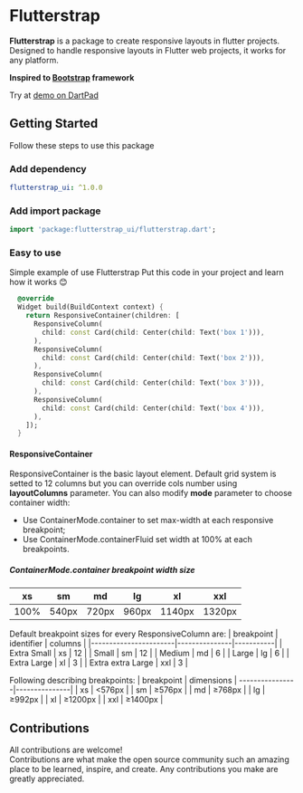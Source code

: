 
# Flutterstrap

**Flutterstrap** is a package to create responsive layouts in flutter projects.
Designed to handle responsive layouts in Flutter web projects, it works for any platform.

**Inspired to [Bootstrap](https://getbootstrap.com) framework**

Try at [demo on DartPad](https://dartpad.dev/?id=adc568d0883ec002c51c25945649391a)

## Getting Started
Follow these steps to use this package

### Add dependency

```yaml  
flutterstrap_ui: ^1.0.0  
```  

### Add import package

```dart  
import 'package:flutterstrap_ui/flutterstrap.dart';  
```  

### Easy to use
Simple example of use Flutterstrap
Put this code in your project and learn how it works 😊

```dart  
  @override
  Widget build(BuildContext context) {
    return ResponsiveContainer(children: [
      ResponsiveColumn(
        child: const Card(child: Center(child: Text('box 1'))),
      ),
      ResponsiveColumn(
        child: const Card(child: Center(child: Text('box 2'))),
      ),
      ResponsiveColumn(
        child: const Card(child: Center(child: Text('box 3'))),
      ),
      ResponsiveColumn(
        child: const Card(child: Center(child: Text('box 4'))),
      ),
    ]);
  }
```  

#### ResponsiveContainer
ResponsiveContainer is the basic layout element.
Default grid system is setted to 12 columns but you can override cols number using **layoutColumns** parameter.
You can also modify **mode** parameter to choose container width:
* Use ContainerMode.container to set max-width at each responsive breakpoint;
* Use ContainerMode.containerFluid set width at 100% at each breakpoints.

##### ContainerMode.container  breakpoint width size
|	xs 		 |	sm		  |	md		   |	lg		    |	xl		    |	xxl			|
|-----------|-----------|-----------|-----------|-----------|-------------|		
|	100% 	|	540px	|	720px	|	960px	|	1140px	|	1320px	|	


Default breakpoint sizes for every ResponsiveColumn are:
| breakpoint 			| identifier 	| columns 	|
|-----------------------|---------------|-----------|
| Extra Small			| xs 			| 12 		|
| Small		 			| sm 			| 12 		|
| Medium	 			| md 			| 6 		|
| Large		 			| lg 			| 6 		|
| Extra Large			| xl 			| 3 		|
| Extra extra Large 	| xxl 			| 3 		|

Following describing breakpoints:
| breakpoint 	| dimensions	|
----------------|---------------|
| xs 			| <576px		|
| sm 			| ≥576px 		|
| md 			| ≥768px 		|
| lg 			| ≥992px 		|
| xl 			| ≥1200px 		|
| xxl 			| ≥1400px 		|

## Contributions
All contributions are welcome!  
Contributions are what make the open source community such an amazing place to be learned, inspire, and create. Any contributions you make are greatly appreciated.